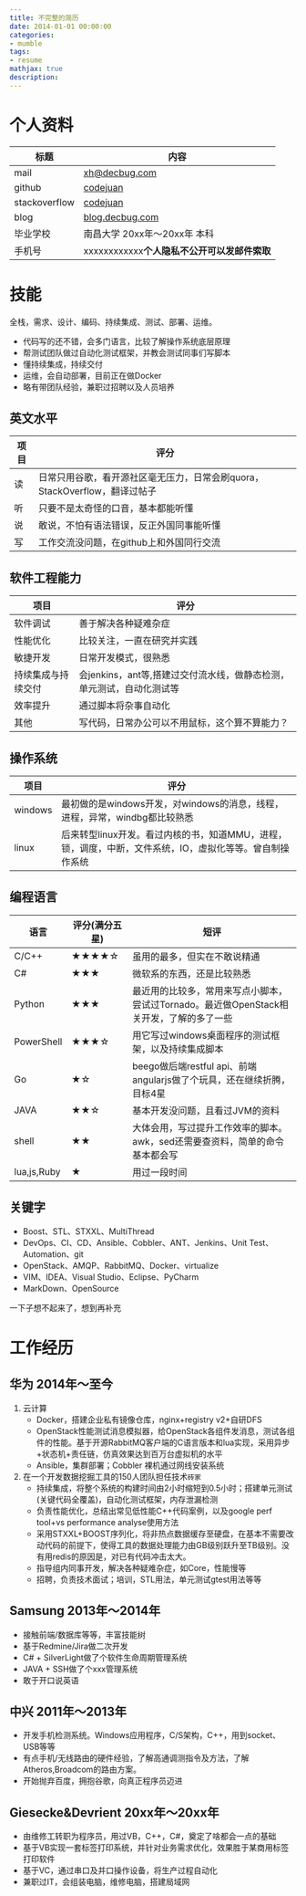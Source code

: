 ```yaml
---
title: 不完整的简历
date: 2014-01-01 00:00:00
categories:
- mumble
tags: 
- resume
mathjax: true
description: 
---
```


# 个人资料

标题|内容
----|------
mail|[xh@decbug.com](mailto:xh@decbug.com)
github|[codejuan](http://github.com/codejuan)
stackoverflow|[codejuan](http://stackoverflow.com/users/2763396/codejuan)
blog|[blog.decbug.com](http://blog.decbug.com)
毕业学校|南昌大学 20xx年～20xx年 本科
手机号|xxxxxxxxxxxx**个人隐私不公开可以发邮件索取**

<!--more-->

# 技能

全栈，需求、设计、编码、持续集成、测试、部署、运维。
- 代码写的还不错，会多门语言，比较了解操作系统底层原理
- 帮测试团队做过自动化测试框架，并教会测试同事们写脚本
- 懂持续集成，持续交付
- 运维，会自动部署，目前正在做Docker
- 略有带团队经验，兼职过招聘以及人员培养

## 英文水平

项目 | 评分
----|------
读|日常只用谷歌，看开源社区毫无压力，日常会刷quora，StackOverflow，翻译过帖子
听|只要不是太奇怪的口音，基本都能听懂
说|敢说，不怕有语法错误，反正外国同事能听懂
写|工作交流没问题，在github上和外国同行交流

## 软件工程能力
项目| 评分
----|------
软件调试|善于解决各种疑难杂症
性能优化|比较关注，一直在研究并实践
敏捷开发|日常开发模式，很熟悉
持续集成与持续交付|会jenkins，ant等,搭建过交付流水线，做静态检测，单元测试，自动化测试等
效率提升|通过脚本将杂事自动化
其他|写代码，日常办公可以不用鼠标，这个算不算能力？


## 操作系统

项目 | 评分
----|------
windows|最初做的是windows开发，对windows的消息，线程，进程，异常，windbg都比较熟悉
linux| 后来转型linux开发。看过内核的书，知道MMU，进程，锁，调度，中断，文件系统，IO，虚拟化等等。曾自制操作系统


## 编程语言

语言| 评分(满分五星)|短评
----|------|-----
C/C++|★★★★☆|虽用的最多，但实在不敢说精通
C#|★★★|微软系的东西，还是比较熟悉
Python|★★★|最近用的比较多，常用来写点小脚本，尝试过Tornado。最近做OpenStack相关开发，了解的多了一些
PowerShell|★★★☆|用它写过windows桌面程序的测试框架，以及持续集成脚本
Go|★☆|beego做后端restful api、前端angularjs做了个玩具，还在继续折腾，目标4星
JAVA|★★☆|基本开发没问题，且看过JVM的资料
shell|★★|大体会用，写过提升工作效率的脚本。awk，sed还需要查资料，简单的命令基本都会写
lua,js,Ruby|★|用过一段时间

## 关键字

- Boost、STL、STXXL、MultiThread
- DevOps、CI、CD、Ansible、Cobbler、ANT、Jenkins、Unit Test、Automation、git
- OpenStack、AMQP、RabbitMQ、Docker、virtualize
- VIM、IDEA、Visual Studio、Eclipse、PyCharm
- MarkDown、OpenSource

一下子想不起来了，想到再补充

# 工作经历

## 华为 2014年～至今
1. 云计算
    - Docker，搭建企业私有镜像仓库，nginx+registry v2+自研DFS
    - OpenStack性能测试消息模拟器，给OpenStack各组件发消息，测试各组件的性能。基于开源RabbitMQ客户端的C语言版本和lua实现，采用异步+状态机+责任链，仿真效果达到百万台虚拟机的水平
    - Ansible，集群部署；Cobbler 裸机通过网线安装系统
2. 在一个开发数据挖掘工具的150人团队担任技术`砖家`
    - 持续集成，将整个系统的构建时间由2小时缩短到0.5小时；搭建单元测试(关键代码全覆盖)，自动化测试框架，内存泄漏检测
    - 负责性能优化，总结出常见低性能C++代码案例，以及google perf tool+vs performance analyse使用方法
    - 采用STXXL+BOOST序列化，将非热点数据缓存至硬盘，在基本不需要改动代码的前提下，使得工具的数据处理能力由GB级别跃升至TB级别。没有用redis的原因是，对已有代码冲击太大。
    - 指导组内同事开发，解决各种疑难杂症，如Core，性能慢等
    - 招聘，负责技术面试；培训，STL用法，单元测试gtest用法等等


## Samsung 2013年～2014年
- 接触前端/数据库等等，丰富技能树
- 基于Redmine/Jira做二次开发
- C# + SilverLight做了个软件生命周期管理系统
- JAVA + SSH做了个xxx管理系统
- 敢于开口说英语

## 中兴 2011年～2013年
- 开发手机检测系统。Windows应用程序，C/S架构，C++，用到socket、USB等等
- 有点手机/无线路由的硬件经验，了解高通调测指令及方法，了解Atheros,Broadcom的路由方案。
- 开始抛弃百度，拥抱谷歌，向真正程序员迈进


## Giesecke&Devrient 20xx年～20xx年
- 由维修工转职为程序员，用过VB，C++，C#，奠定了啥都会一点的基础
- 基于VB实现一套标签打印系统，并针对业务需求优化，效果胜于某商用标签打印软件
- 基于VC，通过串口及并口操作设备，将生产过程自动化
- 兼职过IT，会组装电脑，维修电脑，搭建局域网

